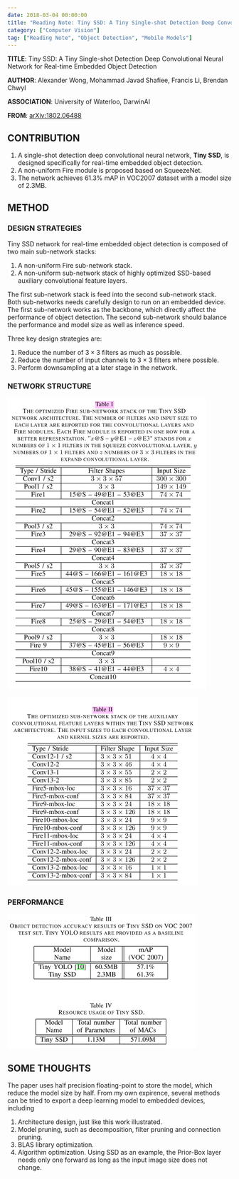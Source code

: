 ```yaml
---
date: 2018-03-04 00:00:00
title: "Reading Note: Tiny SSD: A Tiny Single-shot Detection Deep Convolutional Neural Network for Real-time Embedded Object Detection"
category: ["Computer Vision"]
tag: ["Reading Note", "Object Detection", "Mobile Models"]
---
```


**TITLE**: Tiny SSD: A Tiny Single-shot Detection Deep Convolutional Neural Network for Real-time Embedded Object Detection

**AUTHOR**: Alexander Wong, Mohammad Javad Shafiee, Francis Li, Brendan Chwyl

**ASSOCIATION**: University of Waterloo, DarwinAI

**FROM**: [arXiv:1802.06488](https://arxiv.org/abs/1802.06488)

## CONTRIBUTION ##

1. A single-shot detection deep convolutional neural network, **Tiny SSD**, is designed specifically for real-time embedded object detection.
2. A non-uniform Fire module is proposed based on SqueezeNet.
3. The network achieves 61.3% mAP in VOC2007 dataset with a model size of 2.3MB.

## METHOD ##

### DESIGN STRATEGIES ###

Tiny SSD network for real-time embedded object detection is composed of two main sub-network stacks:

1. A non-uniform Fire sub-network stack.
2. A non-uniform sub-network stack of highly optimized SSD-based auxiliary convolutional feature layers.

The first sub-network stack is feed into the second sub-network stack. Both sub-networks needs carefully design to run on an embedded device. The first sub-network works as the backbone, which directly affect the performance of object detection. The second sub-network should balance the performance and model size as well as inference speed.

Three key design strategies are:

1. Reduce the number of $3 \times 3$ filters as much as possible.
2. Reduce the number of input channels to $3 \times 3$ filters where possible.
3. Perform downsampling at a later stage in the network.

### NETWORK STRUCTURE ###

![Fire](https://raw.githubusercontent.com/joshua19881228/my_blogs/master/Computer_Vision/Reading_Note/figures/Reading_Note_20180304_Tiny_SSD_Fire.png "Fire")

![Auxiliary Layers](https://raw.githubusercontent.com/joshua19881228/my_blogs/master/Computer_Vision/Reading_Note/figures/Reading_Note_20180304_Tiny_SSD_AB.png "Auxiliary Layers")

### PERFORMANCE ###

![Performance](https://raw.githubusercontent.com/joshua19881228/my_blogs/master/Computer_Vision/Reading_Note/figures/Reading_Note_20180304_Tiny_SSD_Performance.png "Performance")

## SOME THOUGHTS ##

The paper uses half precision floating-point to store the model, which reduce the model size by half. From my own expirence, several methods can be tried to export a deep learning model to embedded devices, including

1. Architecture design, just like this work illustrated.
2. Model pruning, such as decomposition, filter pruning and connection pruning.
3. BLAS library optimization.
4. Algorithm optimization. Using SSD as an example, the Prior-Box layer needs only one forward as long as the input image size does not change.